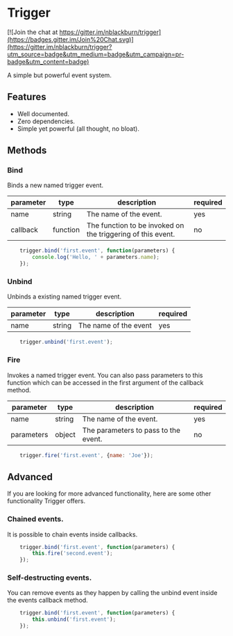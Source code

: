 # Trigger

[![Join the chat at https://gitter.im/nblackburn/trigger](https://badges.gitter.im/Join%20Chat.svg)](https://gitter.im/nblackburn/trigger?utm_source=badge&utm_medium=badge&utm_campaign=pr-badge&utm_content=badge)

A simple but powerful event system.

## Features

-   Well documented.
-   Zero dependencies.
-   Simple yet powerful (all thought, no bloat).

## Methods

### Bind

Binds a new named trigger event.

| parameter | type     | description                                                 | required |
|-----------|----------|-------------------------------------------------------------|----------|
| name      | string   | The name of the event.                                      | yes      |
| callback  | function | The function to be invoked on the triggering of this event. | no       |

```javascript
    trigger.bind('first.event', function(parameters) {
        console.log('Hello, ' + parameters.name);
    });
```

### Unbind

Unbinds a existing named trigger event.

| parameter | type     | description           | required |
|-----------|----------|-----------------------|----------|
| name      | string   | The name of the event | yes      |

```javascript
    trigger.unbind('first.event');
```

### Fire

Invokes a named trigger event. You can also pass parameters to this function
which can be accessed in the first argument of the callback method.

| parameter  | type   | description                          | required |
|------------|--------|--------------------------------------|----------|
| name       | string | The name of the event.               | yes      |
| parameters | object | The parameters to pass to the event. | no       |

```javascript
    trigger.fire('first.event', {name: 'Joe'});
```

Advanced
--------

If you are looking for more advanced functionality, here are some other
functionality Trigger offers.

### Chained events.

It is possible to chain events inside callbacks.

```javascript
    trigger.bind('first.event', function(parameters) {
        this.fire('second.event');
    });
```

### Self-destructing events.

You can remove events as they happen by calling the unbind event inside the
events callback method.

```javascript
    trigger.bind('first.event', function(parameters) {
        this.unbind('first.event'); 
    });
```